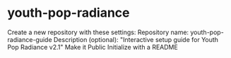 # youth-pop-radiance
Create a new repository with these settings: Repository name: youth-pop-radiance-guide Description (optional): "Interactive setup guide for Youth Pop Radiance v2.1" Make it Public Initialize with a README
